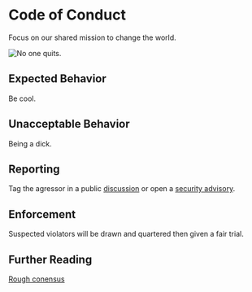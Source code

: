 # Code of Conduct

Focus on our shared mission to change the world.

![No one quits.](https://qph.cf2.quoracdn.net/main-qimg-79802de9a8264c8af5419866e94c0c1d)

## Expected Behavior

Be cool.

## Unacceptable Behavior

Being a dick.

## Reporting

Tag the agressor in a public [discussion](https://github.com/bitcoin-tools/nodebuilder/discussions) or open a [security advisory](https://github.com/bitcoin-tools/nodebuilder/security/advisories/new).

## Enforcement

Suspected violators will be drawn and quartered then given a fair trial.

## Further Reading

[Rough conensus](https://datatracker.ietf.org/doc/html/rfc7282#section-3)
